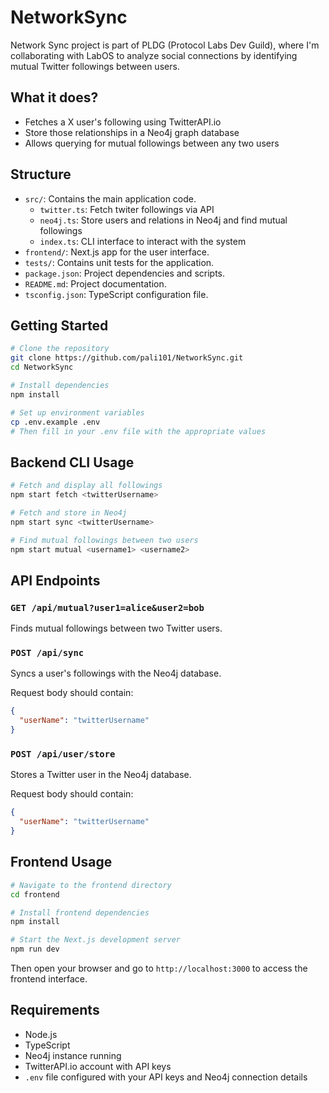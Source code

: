 # NetworkSync

Network Sync project is part of PLDG (Protocol Labs Dev Guild), where I'm collaborating with LabOS to analyze social connections by identifying mutual Twitter followings between users.

## What it does?
- Fetches a X user's following using TwitterAPI.io
- Store those relationships in a Neo4j graph database
- Allows querying for mutual followings between any two users

## Structure
- `src/`: Contains the main application code.
    - `twitter.ts`: Fetch twiter followings via API
    - `neo4j.ts`: Store users and relations in Neo4j and find mutual followings
    - `index.ts`: CLI interface to interact with the system
- `frontend/`: Next.js app for the user interface. 
- `tests/`: Contains unit tests for the application.
- `package.json`: Project dependencies and scripts.
- `README.md`: Project documentation.
- `tsconfig.json`: TypeScript configuration file.

## Getting Started

```bash
# Clone the repository
git clone https://github.com/pali101/NetworkSync.git
cd NetworkSync

# Install dependencies
npm install

# Set up environment variables
cp .env.example .env
# Then fill in your .env file with the appropriate values
```

## Backend CLI Usage

```bash
# Fetch and display all followings
npm start fetch <twitterUsername>

# Fetch and store in Neo4j
npm start sync <twitterUsername>

# Find mutual followings between two users
npm start mutual <username1> <username2>
```

## API Endpoints

### `GET /api/mutual?user1=alice&user2=bob` 
Finds mutual followings between two Twitter users.

### `POST /api/sync`
Syncs a user's followings with the Neo4j database.

Request body should contain:
```json
{
  "userName": "twitterUsername"
}
```

### `POST /api/user/store`
Stores a Twitter user in the Neo4j database.

Request body should contain:
```json
{
  "userName": "twitterUsername"
}
```

## Frontend Usage
```bash
# Navigate to the frontend directory
cd frontend

# Install frontend dependencies
npm install

# Start the Next.js development server
npm run dev
```
Then open your browser and go to `http://localhost:3000` to access the frontend interface.

## Requirements

- Node.js
- TypeScript
- Neo4j instance running
- TwitterAPI.io account with API keys
- `.env` file configured with your API keys and Neo4j connection details